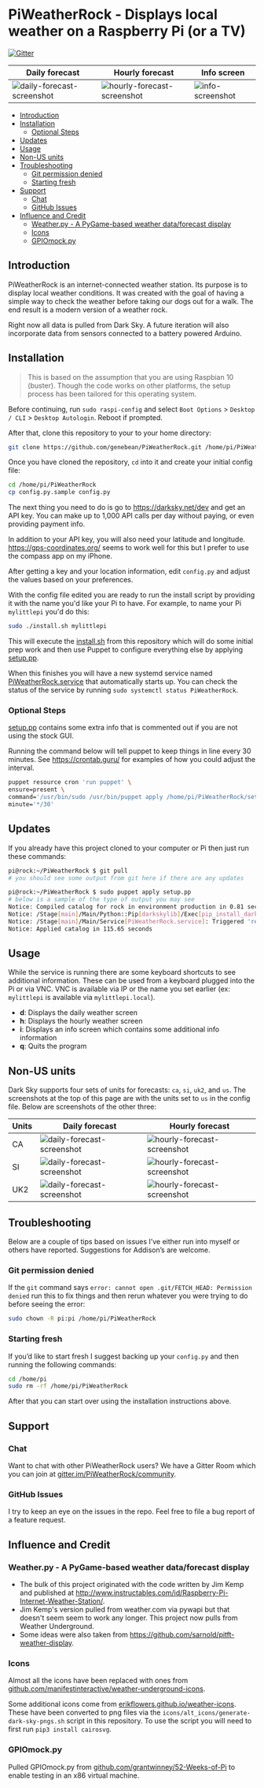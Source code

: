 # PiWeatherRock - Displays local weather on a Raspberry Pi (or a TV)

[![Gitter](https://badges.gitter.im/PiWeatherRock/community.svg)](https://gitter.im/PiWeatherRock/community?utm_source=badge&utm_medium=badge&utm_campaign=pr-badge)

| Daily forecast                                         | Hourly forecast                                          | Info screen                                 |
|--------------------------------------------------------|----------------------------------------------------------|---------------------------------------------|
| ![daily-forecast-screenshot](screenshots/us-daily.png) | ![hourly-forecast-screenshot](screenshots/us-hourly.png) | ![info-screenshot](screenshots/us-info.png) |

- [Introduction](#introduction)
- [Installation](#installation)
  - [Optional Steps](#optional-steps)
- [Updates](#updates)
- [Usage](#usage)
- [Non-US units](#non-us-units)
- [Troubleshooting](#troubleshooting)
  - [Git permission denied](#git-permission-denied)
  - [Starting fresh](#starting-fresh)
- [Support](#support)
  - [Chat](#chat)
  - [GitHub Issues](#github-issues)
- [Influence and Credit](#influence-and-credit)
  - [Weather.py - A PyGame-based weather data/forecast display](#weatherpy---a-pygame-based-weather-dataforecast-display)
  - [Icons](#icons)
  - [GPIOmock.py](#gpiomockpy)

## Introduction

PiWeatherRock is an internet-connected weather station. Its purpose is to display local weather conditions. It was created with the goal of having a simple way to check the weather before taking our dogs out for a walk. The end result is a modern version of a weather rock.

Right now all data is pulled from Dark Sky. A future iteration will also incorporate data from sensors connected to a battery powered Arduino.

## Installation

> This is based on the assumption that you are using Raspbian 10 (buster). Though the code works on other platforms, the setup process has been tailored for this operating system.

Before continuing, run `sudo raspi-config` and select `Boot Options` > `Desktop / CLI` > `Desktop Autologin`. Reboot if prompted.

After that, clone this repository to your to your home directory:

```bash
git clone https://github.com/genebean/PiWeatherRock.git /home/pi/PiWeatherRock
```

Once you have cloned the repository, `cd` into it and create your initial config file:

```bash
cd /home/pi/PiWeatherRock
cp config.py.sample config.py
```

The next thing you need to do is go to https://darksky.net/dev and get an API key. You can make up to 1,000 API calls per day without paying, or even providing payment info.

In addition to your API key, you will also need your latitude and longitude. https://gps-coordinates.org/ seems to work well for this but I prefer to use the compass app on my iPhone.

After getting a key and your location information, edit `config.py` and adjust the values based on your preferences.

With the config file edited you are ready to run the install script by providing it with the name you'd like your Pi to have. For example, to name your Pi `mylittlepi` you'd do this:

```bash
sudo ./install.sh mylittlepi
```

This will execute the [install.sh](install.sh) from this repository which will do some initial prep work and then use Puppet to configure everything else by applying [setup.pp](setup.pp).

When this finishes you will have a new systemd service named [PiWeatherRock.service](PiWeatherRock.service) that automatically starts up. You can check the status of the service by running `sudo systemctl status PiWeatherRock`.

### Optional Steps

[setup.pp](setup.pp) contains some extra info that is commented out if you are not using the stock GUI.

Running the command below will tell puppet to keep things in line every 30 minutes. See https://crontab.guru/ for examples of how you could adjust the interval.

```bash
puppet resource cron 'run puppet' \
ensure=present \
command='/usr/bin/sudo /usr/bin/puppet apply /home/pi/PiWeatherRock/setup.pp' \
minute='*/30'
```

## Updates

If you already have this project cloned to your computer or Pi then just run these commands:

```bash
pi@rock:~/PiWeatherRock $ git pull
# you should see some output from git here if there are any updates

pi@rock:~/PiWeatherRock $ sudo puppet apply setup.pp
# below is a sample of the type of output you may see
Notice: Compiled catalog for rock in environment production in 0.81 seconds
Notice: /Stage[main]/Main/Python::Pip[darkskylib]/Exec[pip_install_darkskylib]/returns: executed successfully
Notice: /Stage[main]/Main/Service[PiWeatherRock.service]: Triggered 'refresh' from 1 event
Notice: Applied catalog in 115.65 seconds
```

## Usage

While the service is running there are some keyboard shortcuts to see additional information. These can be used from a keyboard plugged into the Pi or via VNC. VNC is available via IP or the name you set earlier (ex: `mylittlepi` is available via `mylittlepi.local`).

- __d__: Displays the daily weather screen
- __h__: Displays the hourly weather screen
- __i__: Displays an info screen which contains some additional info information
- __q__: Quits the program

## Non-US units

Dark Sky supports four sets of units for forecasts: `ca`, `si`, `uk2`, and `us`. The screenshots at the top of this page are with the units set to `us` in the config file. Below are screenshots of the other three:

| Units | Daily forecast                                          | Hourly forecast                                           |
|-------|---------------------------------------------------------|-----------------------------------------------------------|
| CA    | ![daily-forecast-screenshot](screenshots/ca-daily.png)  | ![hourly-forecast-screenshot](screenshots/ca-hourly.png)  |
| SI    | ![daily-forecast-screenshot](screenshots/si-daily.png)  | ![hourly-forecast-screenshot](screenshots/si-hourly.png)  |
| UK2   | ![daily-forecast-screenshot](screenshots/uk2-daily.png) | ![hourly-forecast-screenshot](screenshots/uk2-hourly.png) |

## Troubleshooting

Below are a couple of tips based on issues I’ve either run into myself or others have reported. Suggestions for Addison’s are welcome.

### Git permission denied 

If the `git` command says `error: cannot open .git/FETCH_HEAD: Permission denied` run this to fix things and then rerun whatever you were trying to do before seeing the error:

```bash
sudo chown -R pi:pi /home/pi/PiWeatherRock
```

### Starting fresh

If you’d like to start fresh I suggest backing up your `config.py` and then running the following commands:

```bash
cd /home/pi
sudo rm -rf /home/pi/PiWeatherRock
```

After that you can start over using the installation instructions above. 

## Support

### Chat

Want to chat with other PiWeatherRock users? We have a Gitter Room which you can join at [gitter.im/PiWeatherRock/community](https://gitter.im/PiWeatherRock/community).

### GitHub Issues

I try to keep an eye on the issues in the repo. Feel free to file a bug report of a feature request.

## Influence and Credit

### Weather.py - A PyGame-based weather data/forecast display

- The bulk of this project originated with the code written by Jim Kemp and published at http://www.instructables.com/id/Raspberry-Pi-Internet-Weather-Station/.
- Jim Kemp's version pulled from weather.com via pywapi but that doesn't seem seem to work any longer. This project now pulls from Weather Underground.
- Some ideas were also taken from https://github.com/sarnold/pitft-weather-display.

### Icons

Almost all the icons have been replaced with ones from [github.com/manifestinteractive/weather-underground-icons](https://github.com/manifestinteractive/weather-underground-icons/tree/47aca0a69c1246d80ee1b915c4f9906adbaa1e1b).

Some additional icons come from [erikflowers.github.io/weather-icons](https://erikflowers.github.io/weather-icons/). These have been converted to png files via the `icons/alt_icons/generate-dark-sky-pngs.sh` script in this repository. To use the script you will need to first run `pip3 install cairosvg`.

### GPIOmock.py

Pulled GPIOmock.py from [github.com/grantwinney/52-Weeks-of-Pi](https://github.com/grantwinney/52-Weeks-of-Pi/blob/b4df240bfb224b1c027c9adf71cac8159286aade/GPIOmock.py) to enable testing in an x86 virtual machine.
